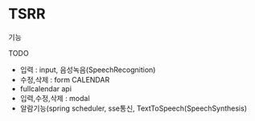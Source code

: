 # TSRR

기능

TODO
- 입력 : input, 음성녹음(SpeechRecognition)
- 수정,삭제 : form
CALENDAR
- fullcalendar api
- 입력,수정,삭제 : modal
- 알람기능(spring scheduler, sse통신, TextToSpeech(SpeechSynthesis)
